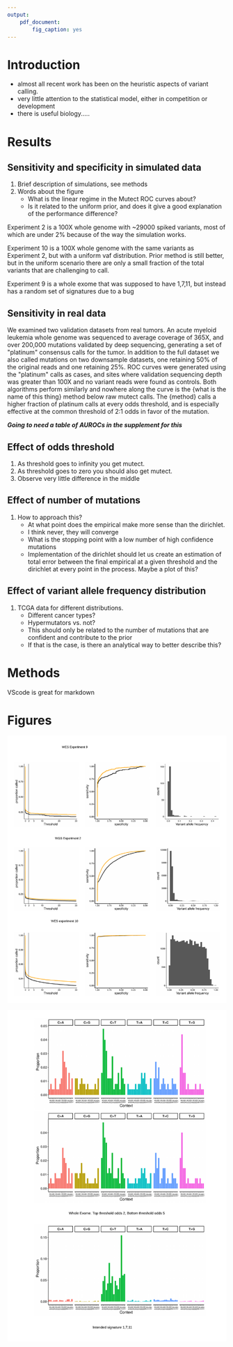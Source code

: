 ```yaml
---
output:
    pdf_document:
        fig_caption: yes
---
```

# Introduction
- almost all recent work has been on the heuristic aspects of variant calling.
- very little attention to the statistical model, either in competition or development
- there is useful biology.....

# Results

## Sensitivity and specificity in simulated data
1. Brief description of simulations, see methods
2. Words about the figure
    - What is the linear regime in the Mutect ROC curves about?
    - Is it related to the uniform prior, and does it give a good explanation of the performance difference?

Experiment 2 is a 100X whole genome with ~29000 spiked variants, most of which are under 2% because of the way the simulation works.


Experiment 10 is a 100X whole genome with the same variants as Experiment 2, but with a uniform vaf distribution. Prior method is still better, but in the uniform scenario there are only a small fraction of the total variants that are challenging to call.

Experiment 9 is a whole exome that was supposed to have 1,7,11, but instead has a random set of signatures due to a bug

## Sensitivity in real data
We examined two validation datasets from real tumors. An acute myeloid leukemia whole genome was sequenced to average coverage of 365X, and over 200,000 mutations validated by deep sequencing, generating a set of "platinum" consensus calls for the tumor. In addition to the full dataset we also called mutations on two downsample datasets, one retaining 50% of the original reads and one retaining 25%. ROC curves were generated using the "platinum" calls as cases, and sites where validation sequencing depth was greater than 100X and no variant reads were found as controls. Both algorithms perform similarly and nowhere along the curve is the {what is the name of this thing} method below raw mutect calls. The {method} calls a higher fraction of platinum calls at every odds threshold, and is especially effective at the common threshold of 2:1 odds in favor of the mutation.



***Going to need a table of AUROCs in the supplement for this***

## Effect of odds threshold
1. As threshold goes to infinity you get mutect.
2. As threshold goes to zero you should also get mutect.
3. Observe very little difference in the middle

## Effect of number of mutations

1. How to approach this?
   - At what point does the empirical make more sense than the dirichlet.
   - I think never, they will converge
   - What is the stopping point with a low number of high confidence mutations
   - Implementation of the dirichlet should let us create an estimation of total error between the final empirical at a given threshold and the dirichlet at every point in the process. Maybe a plot of this?

## Effect of variant allele frequency distribution
1. TCGA data for different distributions.
   - Different cancer types?
   - Hypermutators vs. not?
   - This should only be related to the number of mutations that are confident and contribute to the prior
   - If that is the case, is there an analytical way to better describe this?



# Methods
VScode is great for markdown


# Figures

![roc curve figure experiment 9](figures/roc_and_called_curves.png)

![ figure experiment 9](figures/WES_thresholds_exp9.png)
<!-- Figure 1 - aml31 no downsample roc

![Figure 1 - aml31 no downsample roc](figures/aml31_no_downsample_roc.png)

Figure 2 - aml31 no downsample fraction called

![Figure 2 - aml31 no downsample fraction called](figures/aml31_no_downsample_fraction_called.png)

Figure 2a - aml31 no downsample vaf

![Figure 2 - aml31 no downsample vaf](figures/aml31_no_downsample_vaf.png)

Figure 3 - aml31 50 percent downsample roc

![Figure 3 - aml31 50 percent downsample roc](figures/aml31_downsampled_50_percent_roc.png)

Figure 4 - aml31 50 percent downsample fraction called

![Figure 4 - aml31 50 percent downsample fraction called](figures/aml31_downsampled_50_percent_fraction_called.png)

Figure 4a - aml31 50 percent downsample vaf

![Figure 4 - aml31 50 percent downsample vaf](figures/aml31_downsampled_50_percent_vaf.png)

Figure 5 - aml31 25 percent downsample roc

![Figure 5 - aml31 25 percent downsample roc](figures/aml31_downsampled_25_percent_roc.png)

Figure 6 - aml31 25 percent downsample fraction called

![Figure 6 - aml31 25 percent downsample fraction called](figures/aml31_downsampled_25_percent_fraction_called.png)

Figure 6a - aml31 25 percent downsample vaf

![Figure 6 - aml31 25 percent downsample vaf](figures/aml31_downsampled_25_percent_vaf.png)

Figure 7 - cell paper roc

![Figure 7 - cell paper roc](figures/cell_paper_roc.png)

Figure 8 - cell paper fraction called

![Figure 8 - cell paper fraction called](figures/cell_paper_fraction_called.png)

Figure 8a - cell paper vaf

![Figure 8 - cell paper vaf](figures/cell_paper_vaf.png)


Figure 9 - experiment 2 roc

![Figure 7 - experiment 2 roc](figures/experiment2_roc.png)

Figure 10 - experiment 2 fraction called

![Figure 8 - aml31 experiment 2 fraction called](figures/experiment2_fraction_called.png)

Figure 10a - experiment 2 vaf

![Figure 8 - aml31 experiment 2 vaf](figures/experiment2_vaf.png)


Figure 11 - experiment 10 (uniform vaf) roc

![Figure 11 - experiment 10 (uniform vaf) roc](figures/experiment10_roc.png)

Figure 12 - experiment 10 (uniform vaf) fraction called

![Figure 12 - experiment 10 (uniform vaf) fraction called](figures/experiment10_fraction_called.png)

Figure 12a - experiment 10 (uniform vaf) vaf

![Figure 12a - experiment 10 (uniform vaf) vaf](figures/experiment10_vaf.png) -->